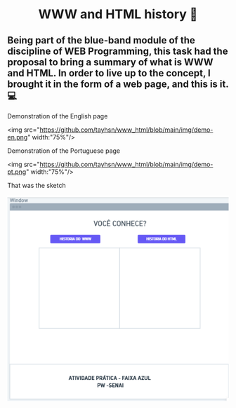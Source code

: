 # <div align="center"> WWW and HTML history :speech_balloon: </div>

## Being part of the blue-band module of the discipline of WEB Programming, this task had the proposal to bring a summary of what is WWW and HTML. In order to live up to the concept, I brought it in the form of a web page, and this is it. :computer:



Demonstration of the English page 

<img src="https://github.com/tayhsn/www_html/blob/main/img/demo-en.png" width:"75%"/>

Demonstration of the Portuguese page

<img src="https://github.com/tayhsn/www_html/blob/main/img/demo-pt.png" width:"75%"/>

That was the sketch

<img src="https://github.com/tayhsn/www_html/blob/main/img/z_esboco.png" />
